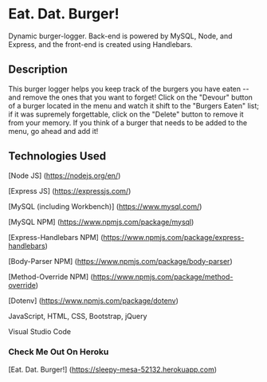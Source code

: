 # Eat. Dat. Burger!
Dynamic burger-logger.  Back-end is powered by MySQL, Node, and Express, and the front-end is created using Handlebars.

## Description

This burger logger helps you keep track of the burgers you have eaten -- and remove the ones that you want to forget!  Click  on the "Devour" button of a burger located in the menu and watch it shift to the "Burgers Eaten" list; if it was supremely forgettable, click on the "Delete" button to remove it from your memory.  If you think of a burger that needs to be added to the menu, go ahead and add it!

## Technologies Used

[Node JS] (https://nodejs.org/en/)

[Express JS] (https://expressjs.com/)

[MySQL (including Workbench)] (https://www.mysql.com/)

[MySQL NPM] (https://www.npmjs.com/package/mysql)

[Express-Handlebars NPM] (https://www.npmjs.com/package/express-handlebars)

[Body-Parser NPM] (https://www.npmjs.com/package/body-parser)

[Method-Override NPM] (https://www.npmjs.com/package/method-override)

[Dotenv] (https://www.npmjs.com/package/dotenv)

JavaScript, HTML, CSS, Bootstrap, jQuery

Visual Studio Code

### Check Me Out On Heroku

[Eat. Dat. Burger!] (https://sleepy-mesa-52132.herokuapp.com)

